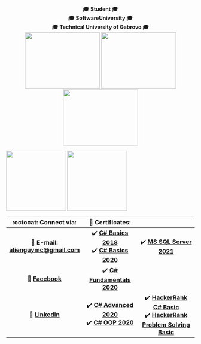 <!-- Top text and gifs -->
<p align="center">
   <b>🎓 Student 🎓<br>🎓 SoftwareUniversity 🎓<br>🎓 Technical University of Gabrovo 🎓
   <br>
   <img width="200" height="150" src="https://media.giphy.com/media/MeJgB3yMMwIaHmKD4z/giphy.gif">
   <img width="200" height="150" src="https://media1.tenor.com/images/cd37fa49c983ac905df0016fd5b6a2ee/tenor.gif">
   <img width="200" height="150" src="https://media.giphy.com/media/MeJgB3yMMwIaHmKD4z/giphy.gif">
</p>

<!-- Statistics -->
<div>
  <img height="160" align="left" src="https://github-readme-stats.vercel.app/api?username=georgidelchev&count_private=true&true&hide=issues&show_icons=true" />
  <img height="160" src="https://github-readme-stats.vercel.app/api/top-langs/?username=georgidelchev&layout=compact" />
</div>

<!-- Table of content -->
| :octocat: Connect via: | :scroll: Certificates: | |
| :-: | :-: | :-: |
| :e-mail: **E-mail:**<br/>**alienguymc@gmail.com**| :heavy_check_mark: [**C# Basics 2018**](https://softuni.bg/certificates/details/60522/7f0d88f0)<br/>:heavy_check_mark: [**C# Basics 2020**](https://softuni.bg/certificates/details/81516/44cacb84)| :heavy_check_mark: [**MS SQL Server 2021**](https://softuni.bg/certificates/details/97805/3e5bda4c) |
| :blue_book: [**Facebook**](https://www.facebook.com/georgi.d99/)| :heavy_check_mark: [**C# Fundamentals 2020**](https://softuni.bg/certificates/details/86254/2b4e820e)| |
| 💼 [**LinkedIn**](https://www.linkedin.com/in/delchevgeorgi/)| :heavy_check_mark: [**C# Advanced 2020**](https://softuni.bg/certificates/details/90388/fe4aa004)<br/>:heavy_check_mark: [**C# OOP 2020**](https://softuni.bg/certificates/details/95813/bafda7ee)|:heavy_check_mark: [**HackerRank C# Basic**](https://www.hackerrank.com/certificates/71abd1cb4332)<br/>:heavy_check_mark: [**HackerRank Problem Solving Basic**](https://www.hackerrank.com/certificates/d750d27f85a4)|
















